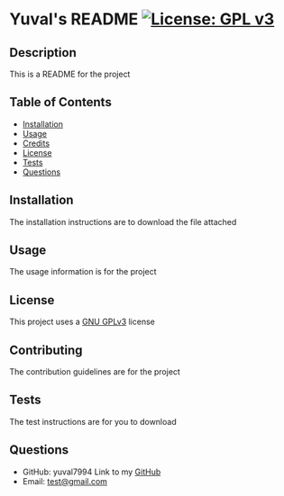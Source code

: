 # Yuval's README [![License: GPL v3](https://img.shields.io/badge/License-GPLv3-blue.svg)](https://www.gnu.org/licenses/gpl-3.0)
  ## Description 
  This is a README for the project 
  ## Table of Contents 
  * [Installation](#installation)
  * [Usage](#usage)
  * [Credits](#credits)
  * [License](#license)
  * [Tests](#tests)
  * [Questions](#questions)
  ## Installation 
  The installation instructions are to download the file attached
  ## Usage 
  The usage information is for the project
  ## License 
  This project uses a [GNU GPLv3](https://spdx.org/licenses/GPL-3.0-or-later.html) license
  ## Contributing 
  The contribution guidelines are for the project
  ## Tests
  The test instructions are for you to download 
  ## Questions 
  - GitHub: yuval7994 Link to my [GitHub](https://www.github.com/yuval7994)
  - Email: test@gmail.com
  

